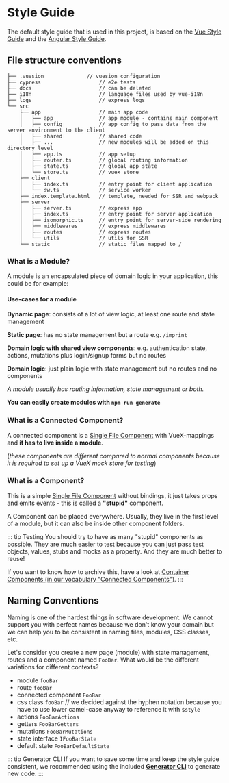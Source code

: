 # Style Guide

The default style guide that is used in this project, is based on the [Vue Style Guide](https://vuejs.org/v2/style-guide/)
and the [Angular Style Guide](https://angular.io/guide/styleguide).

## File structure conventions

```
├── .vuesion              // vuesion configuration
├── cypress                   // e2e tests
├── docs                      // can be deleted
├── i18n                      // language files used by vue-i18n
├── logs                      // express logs
└── src
    ├── app                   // main app code
    │   ├── app               // app module - contains main component
    │   ├── config            // app config to pass data from the server environment to the client
    │   ├── shared            // shared code
    │   ├── ...               // new modules will be added on this directory level
    │   ├── app.ts            // app setup
    │   ├── router.ts         // global routing information
    │   ├── state.ts          // global app state
    │   └── store.ts          // vuex store
    ├── client
    │   ├── index.ts          // entry point for client application
    │   └── sw.ts             // service worker
    ├── index.template.html   // template, needed for SSR and webpack
    ├── server
    │   ├── server.ts         // express app
    │   ├── index.ts          // entry point for server application
    │   ├── isomorphic.ts     // entry point for server-side rendering
    │   ├── middlewares       // express middlewares
    │   ├── routes            // express routes
    │   └── utils             // utils for SSR
    └── static                // static files mapped to /

```

### What is a Module?

A module is an encapsulated piece of domain logic in your application, this could be for example:

#### Use-cases for a module

**Dynamic page**: consists of a lot of view logic, at least one route and state management

**Static page**: has no state management but a route e.g. `/imprint`

**Domain logic with shared view components**: e.g. authentication state, actions, mutations plus login/signup forms but no routes

**Domain logic**: just plain logic with state management but no routes and no components

_A module usually has routing information, state management or both._

**You can easily create modules with `npm run generate`**

### What is a Connected Component?

A connected component is a [Single File Component](https://vuejs.org/v2/guide/single-file-components.html) with VueX-mappings
and **it has to live inside a module**.

(_these components are different compared to normal components because it is required to set up a VueX mock store for testing_)

### What is a Component?

This is a simple [Single File Component](https://vuejs.org/v2/guide/single-file-components.html) without bindings,
it just takes props and emits events - this is called a **"stupid"** component.

A Component can be placed everywhere. Usually, they live in the first level of a module, but it can also be inside other component folders.

::: tip Testing
You should try to have as many "stupid" components as possible. They are much easier to test because you can just pass test objects, values, stubs and mocks as a property. And they are much better to reuse!

If you want to know how to archive this, have a look at [Container Components (in our vocabulary "Connected Components")](https://medium.com/@learnreact/container-components-c0e67432e005).
:::

## Naming Conventions

Naming is one of the hardest things in software development.
We cannot support you with perfect names because we don't know your domain but we can help you to be consistent in naming files, modules, CSS classes, etc.

Let's consider you create a new page (module) with state management, routes and a component named `FooBar`. What would be the different variations for different contexts?

- module `fooBar`
- route `fooBar`
- connected component `FooBar`
- css class `fooBar` // we decided against the hyphen notation because you have to use lower camel-case anyway to reference it with `$style`
- actions `FooBarActions`
- getters `FooBarGetters`
- mutations `FooBarMutations`
- state interface `IFooBarState`
- default state `FooBarDefaultState`

::: tip Generator CLI
If you want to save some time and keep the style guide consistent,
we recommended using the included **[Generator CLI](../guide/cli.md)** to generate new code.
:::
